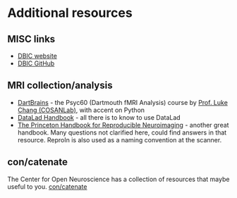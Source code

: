 # Additional resources

## MISC links

- [DBIC website](http://dartmouth.edu/dbic)
- [DBIC GitHub](http://github.com/dbic)

## MRI collection/analysis

- [DartBrains](https://dartbrains.org) - the Psyc60 (Dartmouth fMRI Analysis) course by [Prof. Luke Chang (COSANLab)](http://cosanlab.com), with accent on Python
- [DataLad Handbook](http://handbook.datalad.org) - all there is to know to use DataLad
- [The Princeton Handbook for Reproducible Neuroimaging](https://brainhack-princeton.github.io/handbook/) - another great handbook.
  Many questions not clarified here, could find answers in that resource.
  ReproIn is also used as a naming convention at the scanner.

## con/catenate

The Center for Open Neuroscience has a collection of resources that maybe useful to you.
[con/catenate](https://github.com/con/catenate)
